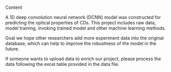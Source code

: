 Content

A 1D deep convolution neural network (DCNN) model  was constructed for predicting the optical properties of CDs. This project includes raw data, model training, invoking trained model and other machine learning methods.

Goal
we hope other researchers add more experiment data into the original database, which can help to improve the robustness of the model in the future.

If someone wants to upload data to enrich our project, please process the data following the excel table provided in the data file.